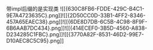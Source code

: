 带impl后缀的是实现类
![[{630C8FB6-FDDE-429C-B4C1-9E7A4723635C}.png]]![[{2D50CC0D-33B1-4FF2-8346-457A65EAEC38}.png]]![[{6DE8D7DB-6C5B-4C98-8F9F-6B6AAB7DC434}.png]]![[{414ECEF0-3B5D-4560-A838-D234285C1FBC}.png]]![[{3770A82F-8531-46D2-99E7-D10AEC8C5C95}.png]]